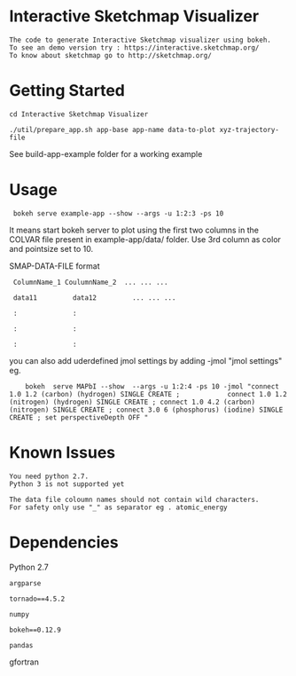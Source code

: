 # Interactive Sketchmap Visualizer

    The code to generate Interactive Sketchmap visualizer using bokeh. 
    To see an demo version try : https://interactive.sketchmap.org/
    To know about sketchmap go to http://sketchmap.org/

# Getting Started

    cd Interactive Sketchmap Visualizer

    ./util/prepare_app.sh app-base app-name data-to-plot xyz-trajectory-file

See build-app-example folder for a working example 
 
# Usage

     bokeh serve example-app --show --args -u 1:2:3 -ps 10 
 
 It means start bokeh server to plot using the first two columns in the COLVAR file present in example-app/data/ folder. Use 3rd column as color and pointsize set to 10.  


SMAP-DATA-FILE format

     ColumnName_1 CoulumnName_2  ... ... ...

     data11         data12         ... ... ...

     :              : 
  
     :              :
  
     :              :


you can also add uderdefined jmol settings by adding -jmol "jmol settings"
 eg.
 ```
     bokeh  serve MAPbI --show  --args -u 1:2:4 -ps 10 -jmol "connect 1.0 1.2 (carbon) (hydrogen) SINGLE CREATE ;            connect 1.0 1.2 (nitrogen) (hydrogen) SINGLE CREATE ; connect 1.0 4.2 (carbon) (nitrogen) SINGLE CREATE ; connect 3.0 6 (phosphorus) (iodine) SINGLE CREATE ; set perspectiveDepth OFF " 
```

# Known Issues
    You need python 2.7. 
    Python 3 is not supported yet 

    The data file coloumn names should not contain wild characters. 
    For safety only use "_" as separator eg . atomic_energy

# Dependencies
Python 2.7 

    argparse

    tornado==4.5.2

    numpy

    bokeh==0.12.9

    pandas

gfortran 
